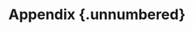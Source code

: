 # Appendix {.unnumbered}


<!-- ## Software for Procedure Development -->


<!-- ### Development Environment -->

